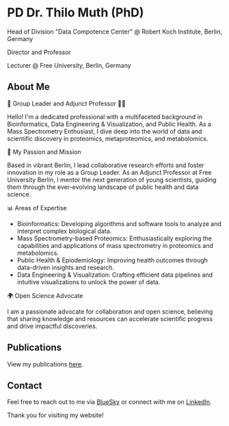 # PD Dr. Thilo Muth (PhD)

Head of Division "Data Compotence Center" @ Robert Koch Institute, Berlin, Germany

Director and Professor

Lecturer @ Free University, Berlin, Germany

## About Me
🌟 Group Leader and Adjunct Professor 🧑‍🏫

Hello! I'm a dedicated professional with a multifaceted background in Bioinformatics, Data Engineering & Visualization, and Public Health. As a Mass Spectrometry Enthusiast, I dive deep into the  world of data and scientific discovery in proteomics, metaproteomics, and metabolomics.

🔬 My Passion and Mission

Based in vibrant Berlin, I lead collaborative research efforts and foster innovation in my role as a Group Leader. As an Adjunct Professor at Free University Berlin, I mentor the next generation of young scientists, guiding them through the ever-evolving landscape of public health and data science.

📊 Areas of Expertise
- Bioinformatics: Developing algorithms and software tools to analyze and interpret complex biological data.
- Mass Spectrometry-based Proteomics: Enthusiastically exploring the capabilities and applications of mass spectrometry in proteomics and metabolomics.
- Public Health & Epiodemiology: Improving health outcomes through data-driven insights and research.
- Data Engineering & Visualization: Crafting efficient data pipelines and intuitive visualizations to unlock the power of data.

🌍 Open Science Advocate

I am a passionate advocate for collaboration and open science, believing that sharing knowledge and resources can accelerate scientific progress and drive impactful discoveries.

## Publications
View my publications [here](publications.md).

## Contact
Feel free to reach out to me via [BlueSky](https://bsky.app/profile/drmuth.bsky.social)
or connect with me on [LinkedIn](https://de.linkedin.com/in/thilo-muth-18353319a).

Thank you for visiting my website!
